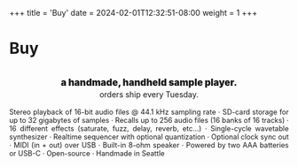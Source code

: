 +++
title = 'Buy'
date = 2024-02-01T12:32:51-08:00
weight = 1
+++

# Buy



<div >
<div id='product-component-1714750914504' class="product"></div>
</div>
<div style="line-height: 1.4;">
<p style="text-align:center; font-weight:900; margin-bottom:0; margin-top:2em; font-size:1.2em;">a handmade, handheld
sample player.</p>
<p style="text-align:center; margin-top:0;font-size:1em;">
orders ship every Tuesday.
</div>


<p style="font-size:0.9em; text-align:justify;">Stereo playback of 16-bit audio files @ 44.1 kHz sampling rate · SD-card storage for up to 32 gigabytes of samples · Recalls up to 256 audio files (16 banks of 16 tracks) · 16 different effects (saturate, fuzz, delay, reverb, etc…) · Single-cycle wavetable synthesizer · Realtime sequencer with optional quantization · Optional clock sync out · MIDI (in + out) over USB · Built-in 8-ohm speaker · Powered by two AAA batteries or USB-C · Open-source · Handmade in Seattle</p>


